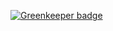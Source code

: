 

[![Greenkeeper badge](https://badges.greenkeeper.io/UnitedIncome/serverless-local-schedule.svg?token=2c9ea90788b2f94a77a285a0abee3d1e259cdefd4f17f56f4484cdb1a959334f&ts=1521223365757)](https://greenkeeper.io/)